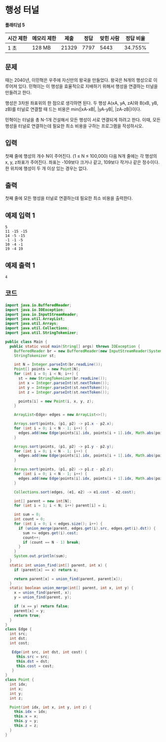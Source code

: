 # 행성 터널 

**플래티넘 5**

|시간 제한	|메모리 제한|	제출|	정답	|맞힌 사람	|정답 비율|
|---|---|---|---|---|---|
|1 초|	128 MB|	21329	|7797	|5443|	34.755%|

## 문제 

때는 2040년, 이민혁은 우주에 자신만의 왕국을 만들었다. 왕국은 N개의 행성으로 이루어져 있다. 민혁이는 이 행성을 효율적으로 지배하기 위해서 행성을 연결하는 터널을 만들려고 한다.

행성은 3차원 좌표위의 한 점으로 생각하면 된다. 두 행성 A(xA, yA, zA)와 B(xB, yB, zB)를 터널로 연결할 때 드는 비용은 min(|xA-xB|, |yA-yB|, |zA-zB|)이다.

민혁이는 터널을 총 N-1개 건설해서 모든 행성이 서로 연결되게 하려고 한다. 이때, 모든 행성을 터널로 연결하는데 필요한 최소 비용을 구하는 프로그램을 작성하시오.

## 입력 

첫째 줄에 행성의 개수 N이 주어진다. (1 ≤ N ≤ 100,000) 다음 N개 줄에는 각 행성의 x, y, z좌표가 주어진다. 좌표는 -109보다 크거나 같고, 109보다 작거나 같은 정수이다. 한 위치에 행성이 두 개 이상 있는 경우는 없다. 

## 출력 

첫째 줄에 모든 행성을 터널로 연결하는데 필요한 최소 비용을 출력한다.

## 예제 입력 1

```
5
11 -15 -15
14 -5 -15
-1 -1 -5
10 -4 -1
19 -4 19
```

## 예제 출력 1

```
4
```

## 코드

```java
import java.io.BufferedReader;
import java.io.IOException;
import java.io.InputStreamReader;
import java.util.ArrayList;
import java.util.Arrays;
import java.util.Collections;
import java.util.StringTokenizer;

public class Main {
  public static void main(String[] args) throws IOException {
    BufferedReader br = new BufferedReader(new InputStreamReader(System.in));
    StringTokenizer st;

    int N = Integer.parseInt(br.readLine());
    Point[] points = new Point[N];
    for (int i = 0; i < N; i++) {
      st = new StringTokenizer(br.readLine());
      int x = Integer.parseInt(st.nextToken());
      int y = Integer.parseInt(st.nextToken());
      int z = Integer.parseInt(st.nextToken());

      points[i] = new Point(i, x, y, z);
    }

    ArrayList<Edge> edges = new ArrayList<>();

    Arrays.sort(points, (p1, p2) -> p1.x - p2.x);
    for (int i = 0; i < N - 1; i++) {
      edges.add(new Edge(points[i].idx, points[i + 1].idx, Math.abs(points[i].x - points[i + 1].x)));
    }

    Arrays.sort(points, (p1, p2) -> p1.y - p2.y);
    for (int i = 0; i < N - 1; i++) {
      edges.add(new Edge(points[i].idx, points[i + 1].idx, Math.abs(points[i].y - points[i + 1].y)));
    }

    Arrays.sort(points, (p1, p2) -> p1.z - p2.z);
    for (int i = 0; i < N - 1; i++) {
      edges.add(new Edge(points[i].idx, points[i + 1].idx, Math.abs(points[i].z - points[i + 1].z)));
    }

    Collections.sort(edges, (e1, e2) -> e1.cost - e2.cost);

    int[] parent = new int[N];
    for (int i = 1; i < N; i++) parent[i] = i;

    int sum = 0;
    int count = 0;
    for (int i = 0; i < edges.size(); i++) {
      if (union_merge(parent, edges.get(i).src, edges.get(i).dst)) {
        sum += edges.get(i).cost;
        count++;
        if (count == N - 1) break;
      }
    }
    System.out.println(sum);
  }
  static int union_find(int[] parent, int x) {
    if (parent[x] == x) return x;

    return parent[x] = union_find(parent, parent[x]);
  }
  static boolean union_merge(int[] parent, int x, int y) {
    x = union_find(parent, x);
    y = union_find(parent, y);

    if (x == y) return false;
    parent[x] = y;
    return true;
  }
}
class Edge {
  int src;
  int dst;
  int cost;

   Edge(int src, int dst, int cost) {
     this.src = src;
     this.dst = dst;
     this.cost = cost;
   }
}
class Point {
  int idx;
  int x;
  int y;
  int z;

  Point(int idx, int x, int y, int z) {
    this.idx = idx;
    this.x = x;
    this.y = y;
    this.z = z;
  }
}
```